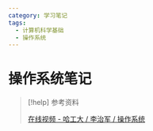 ```yaml
---
category: 学习笔记
tags:
  - 计算机科学基础
  - 操作系统
---
```


# 操作系统笔记

> [!help] 参考资料
> 
> [在线视频 - 哈工大 / 李治军 / 操作系统](https://www.bilibili.com/video/BV1iW411Y73K/)